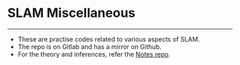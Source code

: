# SLAM Miscellaneous

---

- These are practise codes related to various aspects of SLAM.
- The repo is on Gitlab and has a mirror on Github.
- For the theory and inferences, refer the [Notes repo](https://gitlab.com/fm-driverless/slam/notes).
